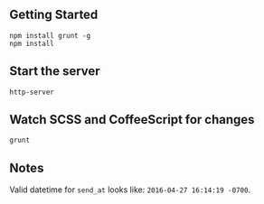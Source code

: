 ## Getting Started

```
npm install grunt -g
npm install
```

## Start the server

```
http-server
```

## Watch SCSS and CoffeeScript for changes

```
grunt
```


## Notes

Valid datetime for `send_at` looks like: `2016-04-27 16:14:19 -0700`.
